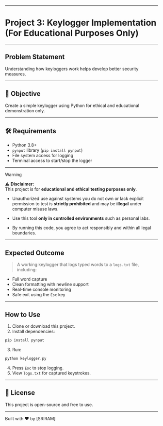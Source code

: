 
---

# Project 3: Keylogger Implementation (For Educational Purposes Only)

---
##  Problem Statement

Understanding how keyloggers work helps develop better security measures.

----
## 🎯 Objective

Create a simple keylogger using Python for ethical and educational demonstration only.

---
## 🛠 Requirements

- Python 3.8+
- `pynput` library (`pip install pynput`)
- File system access for logging
- Terminal access to start/stop the logger

---

>[!WARNING]  
>⚠️ **Disclaimer:**  
>This project is for **educational and ethical testing purposes only**.  
>- Unauthorized use against systems you do not own or lack explicit permission to test is **strictly prohibited** and may be **illegal** under computer misuse laws.  
>  
>- Use this tool **only in controlled environments** such as personal labs.  
>- By running this code, you agree to act responsibly and within all legal boundaries.

---
##  Expected Outcome

>A working keylogger that logs typed words to a `logs.txt` file, including:

- Full word capture
- Clean formatting with newline support
- Real-time console monitoring
- Safe exit using the `Esc` key

---
## How to Use

1. Clone or download this project.
2. Install dependencies: 

```sh
pip install pynput
```

3. Run: 

```py
python keylogger.py
````

4. Press `Esc` to stop logging.
5. View `logs.txt` for captured keystrokes.

---
## 📄 License

This project is open-source and free to use.

---

  
Built with ❤️ by [SRIRAM]